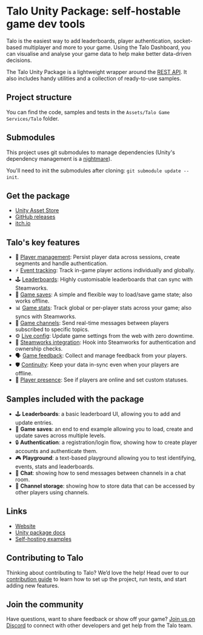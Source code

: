 # Talo Unity Package: self-hostable game dev tools

Talo is the easiest way to add leaderboards, player authentication, socket-based multiplayer and more to your game. Using the Talo Dashboard, you can visualise and analyse your game data to help make better data-driven decisions.

The Talo Unity Package is a lightweight wrapper around the [REST API](https://docs.trytalo.com/docs/http/authentication). It also includes handy utilities and a collection of ready-to-use samples.

## Project structure

You can find the code, samples and tests in the `Assets/Talo Game Services/Talo` folder.

## Submodules

This project uses git submodules to manage dependencies (Unity's dependency management is a [nightmare](https://trytalo.com/blog/building-unity-packages)).

You'll need to init the submodules after cloning: `git submodule update --init`.

## Get the package

- [Unity Asset Store](https://assetstore.unity.com/packages/slug/292832)
- [GitHub releases](https://github.com/TaloDev/unity/releases)
- [itch.io](https://sleepystudios.itch.io/talo-unity)

## Talo's key features

- 👥 [Player management](https://trytalo.com/players): Persist player data across sessions, create segments and handle authentication.
- ⚡️ [Event tracking](https://trytalo.com/events): Track in-game player actions individually and globally.
- 🕹️ [Leaderboards](https://trytalo.com/leaderboards): Highly customisable leaderboards that can sync with Steamworks.
- 💾 [Game saves](https://trytalo.com/saves): A simple and flexible way to load/save game state; also works offline.
- 📊 [Game stats](https://trytalo.com/stats): Track global or per-player stats across your game; also syncs with Steamworks.
- 💬 [Game channels](https://trytalo.com/channels): Send real-time messages between players subscribed to specific topics.
- ⚙️ [Live config](https://trytalo.com/live-config): Update game settings from the web with zero downtime.
- 🔧 [Steamworks integration](https://trytalo.com/steamworks-integration): Hook into Steamworks for authentication and ownership checks.
- 🗣️ [Game feedback](https://trytalo.com/feedback): Collect and manage feedback from your players.
- 🛡️ [Continuity](https://trytalo.com/continuity): Keep your data in-sync even when your players are offline.
- 🔔 [Player presence](https://trytalo.com/players#presence): See if players are online and set custom statuses.

## Samples included with the package

- 🕹️ **Leaderboards**: a basic leaderboard UI, allowing you to add and update entries.
- 💾 **Game saves**: an end to end example allowing you to load, create and update saves across multiple levels.
- 🔒 **Authentication**: a registration/login flow, showing how to create player accounts and authenticate them.
- 🎮 **Playground**: a text-based playground allowing you to test identifying, events, stats and leaderboards.
- 💬 **Chat**: showing how to send messages between channels in a chat room.
- 🤝 **Channel storage**: showing how to store data that can be accessed by other players using channels.

## Links

- [Website](https://trytalo.com)
- [Unity package docs](https://docs.trytalo.com/docs/unity/install)
- [Self-hosting examples](https://github.com/talodev/hosting)

## Contributing to Talo

Thinking about contributing to Talo? We’d love the help! Head over to our [contribution guide](CONTRIBUTING.md) to learn how to set up the project, run tests, and start adding new features.

## Join the community

Have questions, want to share feedback or show off your game? [Join us on Discord](https://trytalo.com/discord) to connect with other developers and get help from the Talo team.
